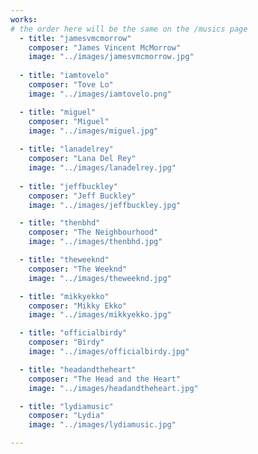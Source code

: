 ```yaml
---
works:
# the order here will be the same on the /musics page
  - title: "jamesvmcmorrow"
    composer: "James Vincent McMorrow"
    image: "../images/jamesvmcmorrow.jpg"
    
  - title: "iamtovelo"
    composer: "Tove Lo"
    image: "../images/iamtovelo.png"

  - title: "miguel"
    composer: "Miguel"
    image: "../images/miguel.jpg"
    
  - title: "lanadelrey"
    composer: "Lana Del Rey"
    image: "../images/lanadelrey.jpg"
    
  - title: "jeffbuckley"
    composer: "Jeff Buckley"
    image: "../images/jeffbuckley.jpg"

  - title: "thenbhd"
    composer: "The Neighbourhood"
    image: "../images/thenbhd.jpg"

  - title: "theweeknd"
    composer: "The Weeknd"
    image: "../images/theweeknd.jpg"

  - title: "mikkyekko"
    composer: "Mikky Ekko"
    image: "../images/mikkyekko.jpg"

  - title: "officialbirdy"
    composer: "Birdy"
    image: "../images/officialbirdy.jpg"

  - title: "headandtheheart"
    composer: "The Head and the Heart"
    image: "../images/headandtheheart.jpg"

  - title: "lydiamusic"
    composer: "Lydia"
    image: "../images/lydiamusic.jpg"

---
```

